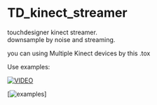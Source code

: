# TD_kinect_streamer

touchdesigner kinect streamer.  
downsample by noise and streaming.

you can using Multiple Kinect devices by this .tox

Use examples: 

[![VIDEO](https://img.youtube.com/vi/kvW1nT9a9og/0.jpg)](https://www.youtube.com/playlist?list=PLMLSG_b12bxBPgZ-5jiyOJzZQhkioaKbd "VIDEO")

[![examples](https://raw.githubusercontent.com/yeataro/TD_kinect_streamer/master/screenshots/shot01.png)]
